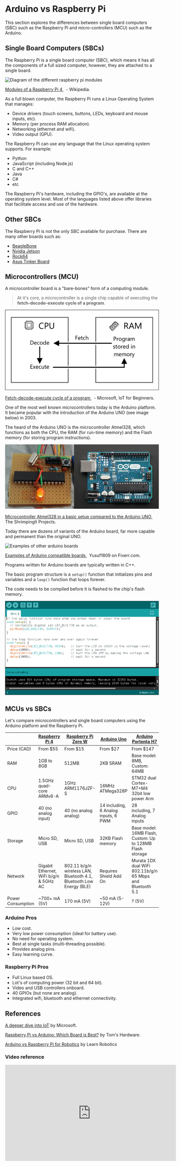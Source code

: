 # Arduino vs Raspberry Pi

This section explores the differences between single board computers (SBC) such as the Raspberry Pi and micro-controllers (MCU) such as the Arduino.

## Single Board Computers (SBCs)

The Raspberry Pi is a single board computer (SBC), which means it has all the components of a full sized computer, however, they are attached to a single board.

![Diagram of the different raspberry pi modules](https://upload.wikimedia.org/wikipedia/commons/thumb/5/51/RaspberryPi_Model_4B.svg/1920px-RaspberryPi_Model_4B.svg.png)<p class=img-info>
	<a href="https://en.wikipedia.org/wiki/Raspberry_Pi"> Modules of a Raspberry Pi 4 </a>&nbsp; - Wikipedia.
</p>

As a full blown computer, the Raspberry Pi runs a Linux Operating System that manages:

- Device drivers (touch screens, buttons, LEDs, keyboard and mouse inputs, etc).
- Memory (per process RAM allocation).
- Networking (ethernet and wifi).
- Video output (GPU).

The Raspberry Pi can use any language that the Linux operating system supports. For example:

- Python
- JavaScript (including Node.js)
- C and C++
- Java
- C#
- etc

The Raspberry Pi's hardware, including the GPIO's, are available at the operating system level. Most of the languages listed above offer libraries that facilitate access and use of the hardware.

## Other SBCs

The Raspberry Pi is not the only SBC available for purchase. There are many other boards such as:
- [BeagleBone](https://beagleboard.org/bone)
- [Nvidia Jetson](https://www.nvidia.com/en-us/autonomous-machines/jetson-store/)
- [Rock64](https://www.pine64.org/devices/single-board-computers/rock64/)
- [Asus Tinker Board](https://tinker-board.asus.com/series.html)


## Microcontrollers (MCU)

A microcontroller board is a "bare-bones" form of a computing module.

> At it's core, a microcontroller is a single chip capable of executing the **fetch-decode-execute cycle of a program**.


![block diagram for fetch-decode-execute-loop](assets/arduino-vs-pi-code-loop.png)
<p class=img-info>
	<a href="https://github.com/microsoft/IoT-For-Beginners/blob/main/1-getting-started/lessons/2-deeper-dive/README.md"> Fetch-decode-execute cycle of a program </a>&nbsp; - Microsoft, IoT for Beginners.
</p>

One of the most well known microcontrollers today is the Arduino platform. It became popular with the introduction of the Arduino UNO (see image below) in 2003.

The heard of the Arduino UNO is the microcontroller Atmel328, which functions as both the CPU, the RAM (for run-time memory) and the Flash memory (for storing program instructions).

![basic atmel mcu besides a arduino uno](assets/arduino-uno-vs-atmel-328.jpg)
<p class=img-info>
	<a href="https://lifehacker.com/diy-shrimp-microcontroller-replicates-an-arduino-uno-at-5965010"> Microcontroller Atmel328 in a basic setup compared to the Arduino UNO </a>&nbsp; The ShrimpingIt Projects.
</p>

Today there are dozens of variants of the Arduino board, far more capable and permanent than the original UNO.

![Examples of other arduino boards](https://fiverr-res.cloudinary.com/images/q_auto,f_auto/gigs/168116148/original/737d70c1dc3b99dcafabb736ff1f1e4ca769a503/write-firmware-for-arduino.jpeg)
<p class=img-info>
	<a href="https://www.fiverr.com/yusuf1809/write-firmware-for-arduino"> Examples of Arduino compatible boards </a>&nbsp; Yusuf1809 on Fiverr.com.
</p>

Programs written for Arduino boards are typically written in C++.

The basic program structure is a `setup()` function that initializes pins and variables and a `loop()` function that loops forever.

The code needs to be compiled before it is flashed to the chip's flash memory.

![](assets/arduino-vs-pi-arduino-code.png)


## MCUs vs SBCs

Let's compare microcontrollers and single board computers using the Arduino platform and the Raspberry Pi.

|                   | [Raspberry Pi 4](https://www.raspberrypi.com/products/raspberry-pi-4-model-b/) | [Raspberry Pi Zero W](https://www.raspberrypi.com/products/raspberry-pi-zero-w/) | [Arduino Uno](https://docs.arduino.cc/hardware/uno-rev3) | [Arduino Portenta H7](https://store-usa.arduino.cc/products/portenta-h7?selectedStore=us) |
| ----------------- | ------------------------------------------------------------------------------ | -------------------------------------------------------------------------------- | -------------------------------------------------------- | ----------------------------------------------------------------------------------------- |
| Price (CAD)       | From $55                                                                       | From $15                                                                         | From $27                                                 | From $147                                                                                 |
| RAM               | 1GB to 8GB                                                                     | 512MB                                                                            | 2KB SRAM                                                 | Base model: 8MB, Custom: 64MB                                                             |
| CPU               | 1.5GHz quad-core ARMv8-A                                                       | 1GHz ARM1176JZF-S                                                                | 16MHz ATMega328P                                         | STM32 dual Cortex-M7+M4 32bit low power Arm                                               |
| GPIO              | 40 (no analog input)                                                           | 40 (no analog analog)                                                            | 14 including, 6 Analog inputs, 6 PWM                     | 28 including, 7 Analog inputs                                                             |
| Storage           | Micro SD, USB                                                                  | Micro SD, USB                                                                    | 32KB Flash memory                                        | Base model: 16MB Flash, Custom: Up to 128MB Flash storage                                 |
| Network           | Gigabit Ethernet, WiFi b/g/n & 5GHz AC                                         | 802.11 b/g/n wireless LAN, Bluetooth 4.1, Bluetooth Low Energy (BLE)             | Requires Shield Add On                                   | Murata 1DX dual WiFi 802.11b/g/n 65 Mbps and Bluetooth 5.1                                |
| Power Consumption | ~700+ mA (5V)                                                                  | 170 mA (5V)                                                                      | ~50 mA (5-12V)                                           | ? (5V)                                                                                    |


### Arduino Pros

- Low cost.
- Very low power consumption (ideal for battery use).
- No need for operating system.
- Best at single tasks (multi-threading possible).
- Provides analog pins.
- Easy learning curve.

### Raspberry Pi Pros

- Full Linux based OS.
- Lot's of computing power (32 bit and 64 bit).
- Video and USB controllers onboard.
- 40 GPIOs (but none are analog).
- Integrated wifi, bluetooth and ethernet connectivity.

## References
[A deeper dive into IoT](https://github.com/microsoft/IoT-For-Beginners/blob/main/1-getting-started/lessons/2-deeper-dive/README.md) by Microsoft.

[Raspberry Pi vs Arduino: Which Board is Best?](https://www.tomshardware.com/features/raspberry-pi-vs-arduino) by Tom's Hardware.

[Arduino vs Raspberry Pi for Robotics](https://www.learnrobotics.org/blog/arduino-vs-raspberry-pi/) by Learn Robotics

### Video reference

 <iframe width="560" height="315" src="https://www.youtube.com/embed/p40OetppIDg" title="YouTube video player" frameborder="0" allow="accelerometer; autoplay; clipboard-write; encrypted-media; gyroscope; picture-in-picture" allowfullscreen></iframe>

